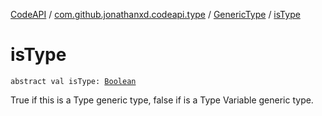 [CodeAPI](../../index.md) / [com.github.jonathanxd.codeapi.type](../index.md) / [GenericType](index.md) / [isType](.)

# isType

`abstract val isType: `[`Boolean`](https://kotlinlang.org/api/latest/jvm/stdlib/kotlin/-boolean/index.html)

True if this is a Type generic type, false if is a Type Variable generic type.

